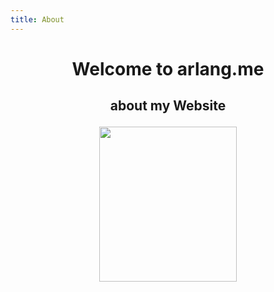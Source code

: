 ```yaml
---
title: About
---
```



<h1><p align="center">
    Welcome to arlang.me
</p></h1>


<h2><p align="center">
    about my Website
</p></h2>



<p align="center">
    <img width="220" height="248" src="https://avatars.githubusercontent.com/u/93165207?v=4">
</p>
